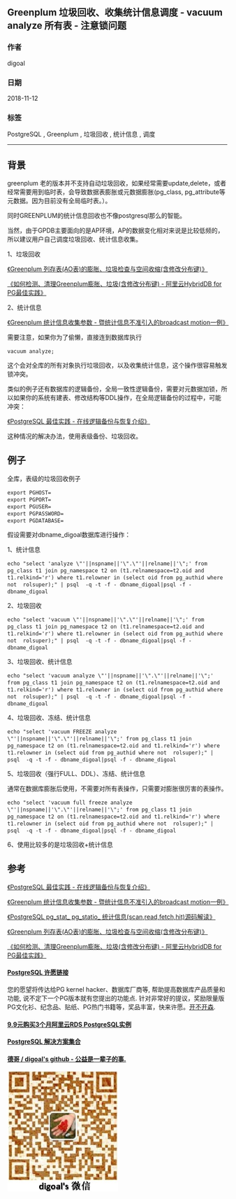 ## Greenplum 垃圾回收、收集统计信息调度 - vacuum analyze 所有表 - 注意锁问题
                                                                                 
### 作者                                                                                 
digoal                                                                                 
                                                                                 
### 日期                                                                                 
2018-11-12                                                                              
                                                                                 
### 标签                                                                                 
PostgreSQL , Greenplum , 垃圾回收 , 统计信息 , 调度           
                                                                                 
----                                                                                 
                                                                                 
## 背景    
greenplum 老的版本并不支持自动垃圾回收，如果经常需要update,delete，或者经常需要用到临时表，会导致数据表膨胀或元数据膨胀(pg_class, pg_attribute等元数据。因为目前没有全局临时表。）。

同时GREENPLUM的统计信息回收也不像postgresql那么的智能。

当然，由于GPDB主要面向的是AP环境，AP的数据变化相对来说是比较低频的，所以建议用户自己调度垃圾回收、统计信息收集。

1、垃圾回收

[《Greenplum 列存表(AO表)的膨胀、垃圾检查与空间收缩(含修改分布键)》](../201708/20170817_03.md)  

[《如何检测、清理Greenplum膨胀、垃圾(含修改分布键) - 阿里云HybridDB for PG最佳实践》](../201708/20170817_01.md)  

2、统计信息

[《Greenplum 统计信息收集参数 - 暨统计信息不准引入的broadcast motion一例》](../201712/20171211_03.md)  

需要注意，如果你为了偷懒，直接连到数据库执行

```
vacuum analyze;
```

这个会对全库的所有对象执行垃圾回收，以及收集统计信息，这个操作很容易触发锁冲突。

类似的例子还有数据库的逻辑备份，全局一致性逻辑备份，需要对元数据加锁，所以如果你的系统有建表、修改结构等DDL操作，在全局逻辑备份的过程中，可能冲突：

[《PostgreSQL 最佳实践 - 在线逻辑备份与恢复介绍》](../201608/20160823_01.md)  

这种情况的解决办法，使用表级备份、垃圾回收。

## 例子
全库，表级的垃圾回收例子

```
export PGHOST=
export PGPORT=
export PGUSER=
export PGPASSWORD=
export PGDATABASE=
```

假设需要对dbname_digoal数据库进行操作：

1、统计信息

```
echo "select 'analyze \"'||nspname||'\".\"'||relname||'\";' from pg_class t1 join pg_namespace t2 on (t1.relnamespace=t2.oid and t1.relkind='r') where t1.relowner in (select oid from pg_authid where not  rolsuper);" | psql  -q -t -f - dbname_digoal|psql -f - dbname_digoal
```

2、垃圾回收

```
echo "select 'vacuum \"'||nspname||'\".\"'||relname||'\";' from pg_class t1 join pg_namespace t2 on (t1.relnamespace=t2.oid and t1.relkind='r') where t1.relowner in (select oid from pg_authid where not  rolsuper);" | psql  -q -t -f - dbname_digoal|psql -f - dbname_digoal
```

3、垃圾回收、统计信息

```
echo "select 'vacuum analyze \"'||nspname||'\".\"'||relname||'\";' from pg_class t1 join pg_namespace t2 on (t1.relnamespace=t2.oid and t1.relkind='r') where t1.relowner in (select oid from pg_authid where not  rolsuper);" | psql  -q -t -f - dbname_digoal|psql -f - dbname_digoal
```

4、垃圾回收、冻结、统计信息

```
echo "select 'vacuum FREEZE analyze \"'||nspname||'\".\"'||relname||'\";' from pg_class t1 join pg_namespace t2 on (t1.relnamespace=t2.oid and t1.relkind='r') where t1.relowner in (select oid from pg_authid where not  rolsuper);" | psql  -q -t -f - dbname_digoal|psql -f - dbname_digoal
```

5、垃圾回收（强行FULL、DDL）、冻结、统计信息

通常在数据库膨胀后使用，不需要对所有表操作，只需要对膨胀很厉害的表操作。

```
echo "select 'vacuum full freeze analyze \"'||nspname||'\".\"'||relname||'\";' from pg_class t1 join pg_namespace t2 on (t1.relnamespace=t2.oid and t1.relkind='r') where t1.relowner in (select oid from pg_authid where not  rolsuper);" | psql  -q -t -f - dbname_digoal|psql -f - dbname_digoal
```  
  
6、使用比较多的是垃圾回收+统计信息  
  
## 参考  
[《PostgreSQL 最佳实践 - 在线逻辑备份与恢复介绍》](../201608/20160823_01.md)    
  
[《Greenplum 统计信息收集参数 - 暨统计信息不准引入的broadcast motion一例》](../201712/20171211_03.md)    
  
[《PostgreSQL pg_stat_ pg_statio_ 统计信息(scan,read,fetch,hit)源码解读》](../201610/20161018_03.md)    
  
[《Greenplum 列存表(AO表)的膨胀、垃圾检查与空间收缩(含修改分布键)》](../201708/20170817_03.md)    
  
[《如何检测、清理Greenplum膨胀、垃圾(含修改分布键) - 阿里云HybridDB for PG最佳实践》](../201708/20170817_01.md)    
  
  
  
  
  
  
  
  
  
  
  
  
  
  
  
  
  
  
  
  
  
  
  
  
  
  
  
  
  
  
  
  
  
  
  
  
  
  
  
  
  
  
  
  
  
  
  
  
  
  
  
  
  
  
  
  
  
  
  
  
  
  
  
  
  
  
  
  
  
  
#### [PostgreSQL 许愿链接](https://github.com/digoal/blog/issues/76 "269ac3d1c492e938c0191101c7238216")
您的愿望将传达给PG kernel hacker、数据库厂商等, 帮助提高数据库产品质量和功能, 说不定下一个PG版本就有您提出的功能点. 针对非常好的提议，奖励限量版PG文化衫、纪念品、贴纸、PG热门书籍等，奖品丰富，快来许愿。[开不开森](https://github.com/digoal/blog/issues/76 "269ac3d1c492e938c0191101c7238216").  
  
  
#### [9.9元购买3个月阿里云RDS PostgreSQL实例](https://www.aliyun.com/database/postgresqlactivity "57258f76c37864c6e6d23383d05714ea")
  
  
#### [PostgreSQL 解决方案集合](https://yq.aliyun.com/topic/118 "40cff096e9ed7122c512b35d8561d9c8")
  
  
#### [德哥 / digoal's github - 公益是一辈子的事.](https://github.com/digoal/blog/blob/master/README.md "22709685feb7cab07d30f30387f0a9ae")
  
  
![digoal's wechat](../pic/digoal_weixin.jpg "f7ad92eeba24523fd47a6e1a0e691b59")
  
